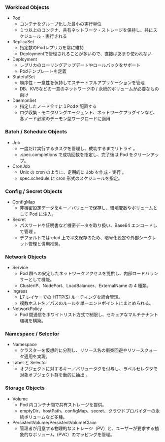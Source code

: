 ### Workload Objects

- Pod
    - コンテナをグループ化した最小の実行単位
    - １つ以上のコンテナ、共有ネットワーク・ストレージを保持し、共にスケジュール・実行される
- ReplicaSet
    - 指定数のPodレプリカを常に維持
    - Deploymentで管理されることが多いので、直接はあまり使われない
- Deployment
    - レプリカのローリングアップデートやロールバックをサポート
    - Podテンプレートを定義
- StatefulSet
    - 順序性・一意性を保持してステートフルアプリケーションを管理
    - DB、KVSなどの一意のネットワークID / 永続的ボリュームが必要なもの向け
- DaemonSet
    - 指定したノード全てに１Podを配置する
    - ログ収集・モニタリングエージェント、ネットワークプラグインなど、各ノード必須のデーモン型ワークロードに適用

### Batch / Schedule Objects

- Job
    - 一度だけ実行するタスクを管理し、成功するまでリトライ 。
    - .spec.completions で成功回数を指定し、完了後は Pod をクリーンアップ。
- CronJob
    - Unix の cron のように、定期的に Job を作成・実行 。
    - spec.schedule に cron 形式のスケジュールを指定。

### Config / Secret Objects

- ConfigMap
    - 非機密設定データをキー／バリューで保存し、環境変数やボリュームとして Pod に注入。
- Secret
    - パスワードや証明書など機密データを取り扱い、Base64 エンコードして管理 。
    - デフォルトでは etcd 上で平文保存のため、暗号化設定や外部シークレット管理と併用推奨。

### Network Objects

- Service
    - Pod 群への安定したネットワークアクセスを提供し、内部ロードバランサーとして機能。
    - ClusterIP、NodePort、LoadBalancer、ExternalName の 4 種類。
- Ingress
    - L7 レイヤーでの HTTP(S) ルーティングを統合管理。
    - 複数ホスト名／パスのルールを単一エンドポイントにまとめられる。
- NetworkPolicy
    - Pod 間通信をホワイトリスト方式で制限し、セキュアなマルチテナント環境を構築。

### Namespace / Selector

- Namespace
    - クラスターを仮想的に分割し、リソース名の衝突回避やリソースクォータ適用を実現。
- Label と Selector
    - オブジェクトに対するキー／バリュータグを付与し、ラベルセレクタで対象オブジェクト群を動的に抽出 。

### Storage Objects

- Volume
    - Pod 内コンテナ間で共有ストレージを提供。
    - emptyDir、hostPath、configMap、secret、クラウドプロバイダーの永続ボリュームなど多種。
- PersistentVolume/PersistentVolumeClaim
    - 管理者が用意する物理的なストレージ（PV）と、ユーザーが要求する抽象的なボリューム（PVC）のマッピングを管理。